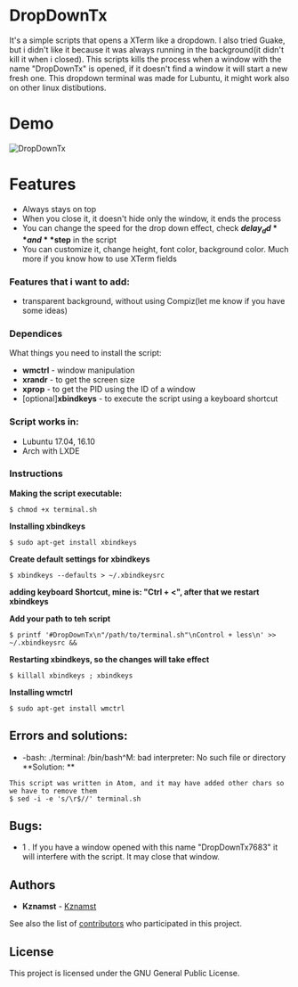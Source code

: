 # DropDownTx 
 It's a simple scripts that opens a XTerm like a dropdown. I also tried Guake, but i didn't like it because it was always running in the background(it didn't kill it when i closed). This scripts kills the process when a window with the name "DropDownTx" is opened, if it doesn't find a window it will start a new fresh one.
  This dropdown terminal was made for Lubuntu, it might work also on other linux distibutions.


# Demo
![DropDownTx](http://i.imgur.com/xQSCnPz.gif)

# Features
* Always stays on top
* When you close it, it doesn't hide only the window, it ends the process
* You can change the speed for the drop down effect, check **$delay_dd** and **$step** in the script
* You can customize it, change height, font color, background color. Much more if you know how to use XTerm fields


### Features that i want to add:
* transparent background, without using Compiz(let me know if you have some ideas)


### Dependices

What things you need to install the script:
  * **wmctrl** - window manipulation
  * **xrandr** - to get the screen size
  * **xprop** - to get the PID using the ID of a window
  * [optional]**xbindkeys** - to execute the script using a keyboard shortcut

### Script works in:
* Lubuntu 17.04, 16.10
* Arch with LXDE

### Instructions

**Making the script executable:**

```
$ chmod +x terminal.sh
```


**Installing xbindkeys**
```
$ sudo apt-get install xbindkeys
```
**Create default settings for xbindkeys**
```
$ xbindkeys --defaults > ~/.xbindkeysrc
```
**adding keyboard Shortcut, mine is: "Ctrl + <", after that we restart xbindkeys**

**Add your path to teh script**
```
$ printf '#DropDownTx\n"/path/to/terminal.sh"\nControl + less\n' >> ~/.xbindkeysrc &&
```
**Restarting xbindkeys, so the changes will take effect**
```
$ killall xbindkeys ; xbindkeys
```
**Installing wmctrl**
```
$ sudo apt-get install wmctrl
```
## Errors and solutions:
* -bash: ./terminal: /bin/bash^M: bad interpreter: No such file or directory
**Solution: **
```
This script was written in Atom, and it may have added other chars so we have to remove them
$ sed -i -e 's/\r$//' terminal.sh
```
## Bugs:
* 1 . If you have a window opened with this name "DropDownTx7683" it will interfere with the script. It may close that window.

## Authors

* **Kznamst** - [Kznamst](https://github.com/kznamst)

See also the list of [contributors](https://github.com/kznamst/DropDownTx/contributors) who participated in this project.

## License

This project is licensed under the GNU General Public License.


